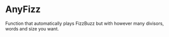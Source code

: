 # AnyFizz
 Function that automatically plays FizzBuzz but with however many divisors, words and size you want.
